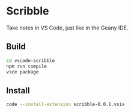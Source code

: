 # Scribble

Take notes in VS Code, just like in the Geany IDE.

## Build

```sh
cd vscode-scribble
npm run compile
vsce package
```

## Install

```sh
code --install-extension scribble-0.0.1.vsix
```
